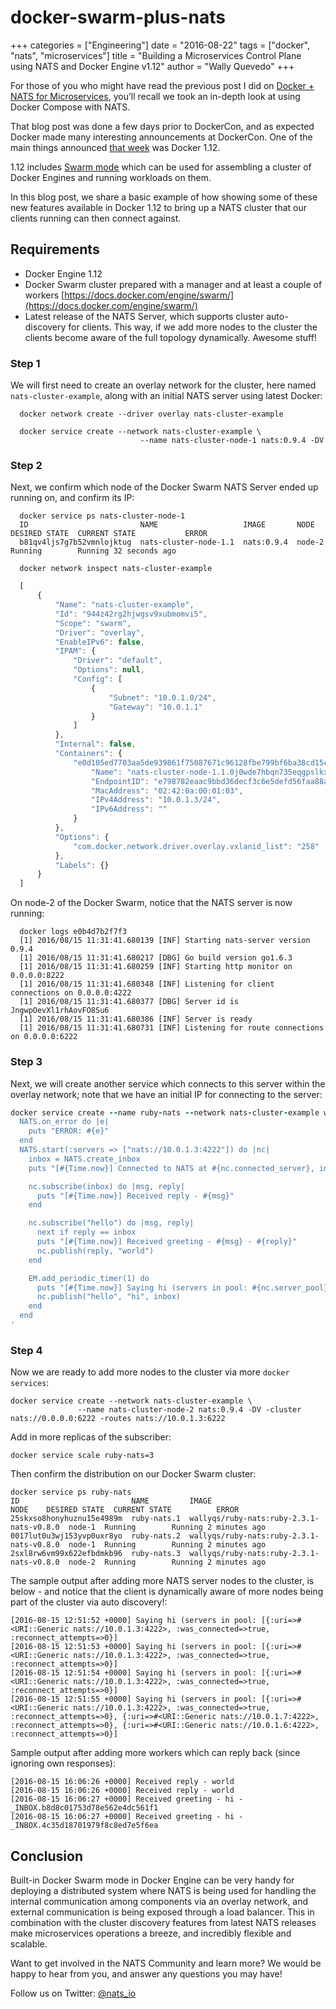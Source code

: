 # docker-swarm-plus-nats

+++ categories = \["Engineering"\] date = "2016-08-22" tags = \["docker", "nats", "microservices"\] title = "Building a Microservices Control Plane using NATS and Docker Engine v1.12" author = "Wally Quevedo" +++

For those of you who might have read the previous post I did on [Docker + NATS for Microservices](http://nats.io/blog/docker-compose-plus-nats/), you’ll recall we took an in-depth look at using Docker Compose with NATS.

That blog post was done a few days prior to DockerCon, and as expected Docker made many interesting announcements at DockerCon. One of the main things announced [that week](https://blog.docker.com/2016/06/dockercon-2016-just-wow/) was Docker 1.12.

1.12 includes [Swarm mode](https://docs.docker.com/engine/swarm/) which can be used for assembling a cluster of Docker Engines and running workloads on them.

In this blog post, we share a basic example of how showing some of these new features available in Docker 1.12 to bring up a NATS cluster that our clients running can then connect against.

## Requirements

* Docker Engine 1.12
* Docker Swarm cluster prepared with a manager and at least a couple of workers [https://docs.docker.com/engine/swarm/](https://docs.docker.com/engine/swarm/)
* Latest release of the NATS Server, which supports cluster auto-discovery for clients. This way, if we add more nodes to the cluster the clients become aware of the full topology dynamically. Awesome stuff!

### Step 1

We will first need to create an overlay network for the cluster, here named `nats-cluster-example`, along with an initial NATS server using latest Docker:

```text
  docker network create --driver overlay nats-cluster-example

  docker service create --network nats-cluster-example \
                             --name nats-cluster-node-1 nats:0.9.4 -DV
```

### Step 2

Next, we confirm which node of the Docker Swarm NATS Server ended up running on, and confirm its IP:

```text
  docker service ps nats-cluster-node-1
  ID                         NAME                   IMAGE       NODE    DESIRED STATE  CURRENT STATE           ERROR
  b81qv4ljs7g7b52vmnlojktug  nats-cluster-node-1.1  nats:0.9.4  node-2  Running        Running 32 seconds ago

  docker network inspect nats-cluster-example
```

```javascript
  [
      {
          "Name": "nats-cluster-example",
          "Id": "944z42rg2hjwgsv9xubmomvi5",
          "Scope": "swarm",
          "Driver": "overlay",
          "EnableIPv6": false,
          "IPAM": {
              "Driver": "default",
              "Options": null,
              "Config": [
                  {
                      "Subnet": "10.0.1.0/24",
                      "Gateway": "10.0.1.1"
                  }
              ]
          },
          "Internal": false,
          "Containers": {
              "e0d105ed7703aa5de939861f75087671c96128fbe799bf6ba38cd15c55aaef07": {
                  "Name": "nats-cluster-node-1.1.0j0wde7hbqn735eqgpslkxowf",
                  "EndpointID": "e798782eaac9bbd36decf3c6e5defd56faa88a3c7a09df608ffd1f2ce1969ed8",
                  "MacAddress": "02:42:0a:00:01:03",
                  "IPv4Address": "10.0.1.3/24",
                  "IPv6Address": ""
              }
          },
          "Options": {
              "com.docker.network.driver.overlay.vxlanid_list": "258"
          },
          "Labels": {}
      }
  ]
```

On node-2 of the Docker Swarm, notice that the NATS server is now running:

```text
  docker logs e0b4d7b2f7f3
  [1] 2016/08/15 11:31:41.680139 [INF] Starting nats-server version 0.9.4
  [1] 2016/08/15 11:31:41.680217 [DBG] Go build version go1.6.3
  [1] 2016/08/15 11:31:41.680259 [INF] Starting http monitor on 0.0.0.0:8222
  [1] 2016/08/15 11:31:41.680348 [INF] Listening for client connections on 0.0.0.0:4222
  [1] 2016/08/15 11:31:41.680377 [DBG] Server id is JngwpOevXl1rhAovFO8Su6
  [1] 2016/08/15 11:31:41.680386 [INF] Server is ready
  [1] 2016/08/15 11:31:41.680731 [INF] Listening for route connections on 0.0.0.0:6222
```

### Step 3

Next, we will create another service which connects to this server within the overlay network; note that we have an initial IP for connecting to the server:

```ruby
docker service create --name ruby-nats --network nats-cluster-example wallyqs/ruby-nats:ruby-2.3.1-nats-v0.8.0 -e '
  NATS.on_error do |e|
    puts "ERROR: #{e}"
  end
  NATS.start(:servers => ["nats://10.0.1.3:4222"]) do |nc|
    inbox = NATS.create_inbox
    puts "[#{Time.now}] Connected to NATS at #{nc.connected_server}, inbox: #{inbox}"

    nc.subscribe(inbox) do |msg, reply|
      puts "[#{Time.now}] Received reply - #{msg}"
    end

    nc.subscribe("hello") do |msg, reply|
      next if reply == inbox
      puts "[#{Time.now}] Received greeting - #{msg} - #{reply}"
      nc.publish(reply, "world")
    end

    EM.add_periodic_timer(1) do
      puts "[#{Time.now}] Saying hi (servers in pool: #{nc.server_pool}"
      nc.publish("hello", "hi", inbox)
    end
  end
'
```

### Step 4

Now we are ready to add more nodes to the cluster via more `docker services`:

```text
docker service create --network nats-cluster-example \
               --name nats-cluster-node-2 nats:0.9.4 -DV -cluster nats://0.0.0.0:6222 -routes nats://10.0.1.3:6222
```

Add in more replicas of the subscriber:

```text
docker service scale ruby-nats=3
```

Then confirm the distribution on our Docker Swarm cluster:

```text
docker service ps ruby-nats
ID                         NAME         IMAGE                                     NODE    DESIRED STATE  CURRENT STATE          ERROR
25skxso8honyhuznu15e4989m  ruby-nats.1  wallyqs/ruby-nats:ruby-2.3.1-nats-v0.8.0  node-1  Running        Running 2 minutes ago  
0017lut0u3wj153yvp0uxr8yo  ruby-nats.2  wallyqs/ruby-nats:ruby-2.3.1-nats-v0.8.0  node-1  Running        Running 2 minutes ago  
2sxl8rw6vm99x622efbdmkb96  ruby-nats.3  wallyqs/ruby-nats:ruby-2.3.1-nats-v0.8.0  node-2  Running        Running 2 minutes ago
```

The sample output after adding more NATS server nodes to the cluster, is below - and notice that the client is dynamically aware of more nodes being part of the cluster via auto discovery!:

```text
[2016-08-15 12:51:52 +0000] Saying hi (servers in pool: [{:uri=>#<URI::Generic nats://10.0.1.3:4222>, :was_connected=>true, :reconnect_attempts=>0}]
[2016-08-15 12:51:53 +0000] Saying hi (servers in pool: [{:uri=>#<URI::Generic nats://10.0.1.3:4222>, :was_connected=>true, :reconnect_attempts=>0}]
[2016-08-15 12:51:54 +0000] Saying hi (servers in pool: [{:uri=>#<URI::Generic nats://10.0.1.3:4222>, :was_connected=>true, :reconnect_attempts=>0}]
[2016-08-15 12:51:55 +0000] Saying hi (servers in pool: [{:uri=>#<URI::Generic nats://10.0.1.3:4222>, :was_connected=>true, :reconnect_attempts=>0}, {:uri=>#<URI::Generic nats://10.0.1.7:4222>, :reconnect_attempts=>0}, {:uri=>#<URI::Generic nats://10.0.1.6:4222>, :reconnect_attempts=>0}]
```

Sample output after adding more workers which can reply back \(since ignoring own responses\):

```text
[2016-08-15 16:06:26 +0000] Received reply - world
[2016-08-15 16:06:26 +0000] Received reply - world
[2016-08-15 16:06:27 +0000] Received greeting - hi - _INBOX.b8d8c01753d78e562e4dc561f1
[2016-08-15 16:06:27 +0000] Received greeting - hi - _INBOX.4c35d18701979f8c8ed7e5f6ea
```

## Conclusion

Built-in Docker Swarm mode in Docker Engine can be very handy for deploying a distributed system where NATS is being used for handling the internal communication among components via an overlay network, and external communication is being exposed through a load balancer. This in combination with the cluster discovery features from latest NATS releases make microservices operations a breeze, and incredibly flexible and scalable.

Want to get involved in the NATS Community and learn more? We would be happy to hear from you, and answer any questions you may have!

Follow us on Twitter: [@nats\_io](https://twitter.com/nats_io)

